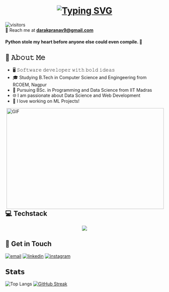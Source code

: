 <h1 align="center">
  <a href="https://git.io/typing-svg">
    <img src="https://readme-typing-svg.demolab.com?font=Segoe+UI&weight=600&size=35&duration=4000&pause=300&color=FFFFFF&center=true&vCenter=true&width=600&lines=Hey+Coder!%F0%9F%92%BB;I+am+Pranav+Darak+%F0%9F%98%8A;I+am+a+Web+Developer+%F0%9F%8D%81;I+am+a+Data+Scientist+%F0%9F%93%88;I+am+a+Software+Developer+%F0%9F%92%80" alt="Typing SVG" />
  </a>
</h1>




![visitors](https://vbr.nathanchung.dev/badge?page_id=pranavdarak&color=00cf00)
<br>
📧 Reach me at **darakpranav9@gmail.com**
#### Python stole my heart before anyone else could even compile. 💖




## :book: 𝙰𝚋𝚘𝚞𝚝 𝙼𝚎
- 🖥 𝚂𝚘𝚏𝚝𝚠𝚊𝚛𝚎 𝚍𝚎𝚟𝚎𝚕𝚘𝚙𝚎𝚛 𝚠𝚒𝚝𝚑 𝚋𝚘𝚕𝚍 𝚒𝚍𝚎𝚊𝚜
- 🎓 Studying B.Tech in Computer Science and Engingeering from RCOEM, Nagpur
- 💼 Pursuing BSc. in Programming and Data Science from IIT Madras
- 🌐 I am passionate about Data Science and Web Development
- 🧠 I love working on ML Projects!

<img align="right" alt="GIF" src="./gif.gif" width="500" height="320" />

## 💻 Techstack
<p align="center">
      <a href="https://skillicons.dev">
    <img src="https://skillicons.dev/icons?i=c,python,java,html,css,js,vue,react,flask,django,sqlite,git,aws&perline=5" />
  </a>
</p>

## :link: Get in Touch
<p align="center">

  <a href="mailto:darakpranav9@gmail.com"><img src="https://img.icons8.com/color/96/000000/gmail.png" alt="email"/></a>
  <a href="https://www.linkedin.com/in/pranavdarak"><img src="https://img.icons8.com/color/96/000000/linkedin.png" alt="linkedin"/></a>
  <a href="https://www.instagram.com/pranav_drock"><img src="https://img.icons8.com/color/96/000000/instagram-new.png" alt="instagram"/></a>
</p>

## 𝗦𝘁𝗮𝘁𝘀

![Top Langs](https://github-readme-stats.vercel.app/api/top-langs/?username=pranavdarak&layout=donut&theme=dark&height=100)
<a href="https://git.io/streak-stats"><img src="https://streak-stats.demolab.com?user=pranavdarak&theme=github-blue&border_radius=10" alt="GitHub Streak" /></a> 
